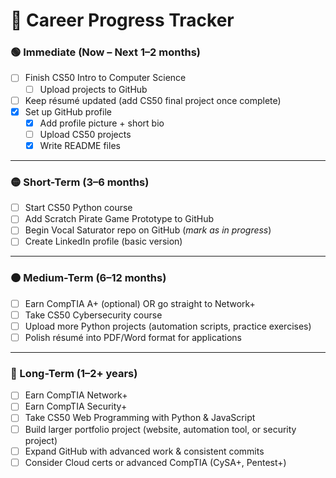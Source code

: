 # 📌 Career Progress Tracker

### 🟢 Immediate (Now – Next 1–2 months)
- [ ] Finish CS50 Intro to Computer Science  
   - [ ] Upload projects to GitHub  
- [ ] Keep résumé updated (add CS50 final project once complete)  
- [X] Set up GitHub profile  
   - [X] Add profile picture + short bio  
   - [ ] Upload CS50 projects  
   - [X] Write README files  

---

### 🟡 Short-Term (3–6 months)
- [ ] Start CS50 Python course  
- [ ] Add Scratch Pirate Game Prototype to GitHub  
- [ ] Begin Vocal Saturator repo on GitHub (*mark as in progress*)  
- [ ] Create LinkedIn profile (basic version)  

---

### 🟠 Medium-Term (6–12 months)
- [ ] Earn CompTIA A+ (optional) OR go straight to Network+  
- [ ] Take CS50 Cybersecurity course  
- [ ] Upload more Python projects (automation scripts, practice exercises)  
- [ ] Polish résumé into PDF/Word format for applications  

---

### 🔴 Long-Term (1–2+ years)
- [ ] Earn CompTIA Network+  
- [ ] Earn CompTIA Security+  
- [ ] Take CS50 Web Programming with Python & JavaScript  
- [ ] Build larger portfolio project (website, automation tool, or security project)  
- [ ] Expand GitHub with advanced work & consistent commits  
- [ ] Consider Cloud certs or advanced CompTIA (CySA+, Pentest+)  
